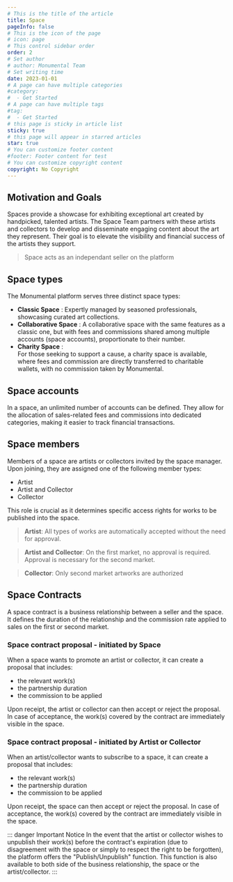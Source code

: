 ```yaml
---
# This is the title of the article
title: Space
pageInfo: false
# This is the icon of the page
# icon: page
# This control sidebar order
order: 2
# Set author
# author: Monumental Team
# Set writing time
date: 2023-01-01
# A page can have multiple categories
#category:
#  - Get Started
# A page can have multiple tags
#tag:
#  - Get Started
# this page is sticky in article list
sticky: true
# this page will appear in starred articles
star: true
# You can customize footer content
#footer: Footer content for test
# You can customize copyright content
copyright: No Copyright
---
```



## Motivation and Goals

Spaces provide a showcase for exhibiting exceptional art created by handpicked, talented artists. The Space Team partners with these artists and collectors to develop and disseminate engaging content about the art they represent. Their goal is to elevate the visibility and financial success of the artists they support.

> Space acts as an independant seller on the platform

## Space types

The Monumental platform serves three distinct space types:
- **Classic Space** : 
  Expertly managed by seasoned professionals, showcasing curated art collections.
- **Collaborative Space** :
 A collaborative space with the same features as a classic one, but with fees and commissions shared among multiple accounts (space accounts), proportionate to their number.
- **Charity Space** :   
   For those seeking to support a cause, a charity space is available, where fees and commission are directly transferred to charitable wallets, with no commission taken by Monumental.
   

## Space accounts

In a space, an unlimited number of accounts can be defined.
They allow for the allocation of sales-related fees and commissions into dedicated categories, making it easier to track financial transactions.

## Space members

Members of a space are artists or collectors invited by the space manager.
Upon joining, they are assigned one of the following member types:

- Artist
- Artist and Collector
- Collector

This role is crucial as it determines specific access rights for works to be published into the space.


> **Artist**: All types of works are automatically accepted without the need for approval.

> **Artist and Collector**: On the first market, no approval is required. Approval is necessary for the second market.

> **Collector**: Only second market artworks are authorized


## Space Contracts

A space contract is a business relationship between a seller and the space.
It defines the duration of the relationship and the commission rate applied to sales on the first or second market.

### Space contract proposal - initiated by Space

When a space wants to promote an artist or collector, it can create a proposal that includes:

- the relevant work(s)
- the partnership duration
- the commission to be applied

Upon receipt, the artist or collector can then accept or reject the proposal.
In case of acceptance, the work(s) covered by the contract are immediately visible in the space.

### Space contract proposal - initiated by Artist or Collector

When an artist/collector wants to subscribe to a space, it can create a proposal that includes:

- the relevant work(s)
- the partnership duration
- the commission to be applied

Upon receipt, the space can then accept or reject the proposal.
In case of acceptance, the work(s) covered by the contract are immediately visible in the space.


::: danger Important Notice
In the event that the artist or collector wishes to unpublish their work(s) before the contract's expiration (due to disagreement with the space or simply to respect the right to be forgotten), the platform offers the "Publish/Unpublish" function.
This function is also available to both side of the business relationship, the space or the artist/collector.
:::

